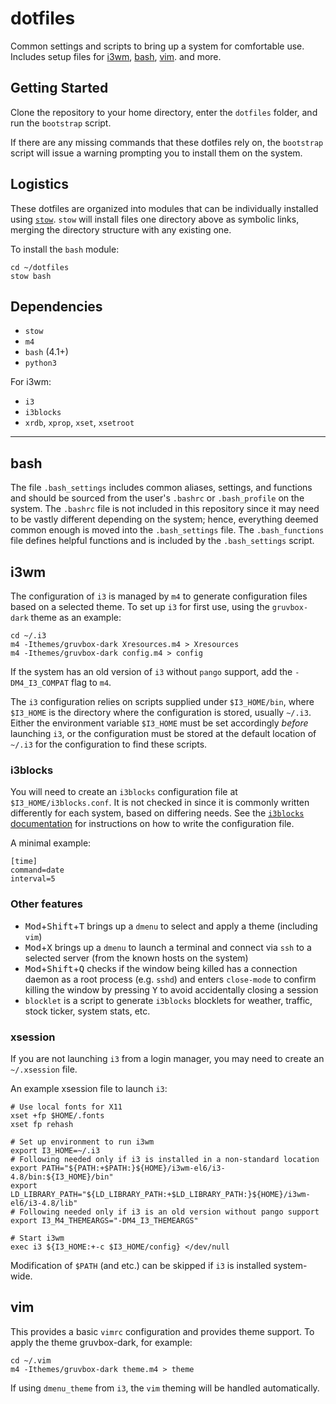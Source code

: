# dotfiles

Common settings and scripts to bring up a system for comfortable use. Includes setup files for [i3wm](https://i3wm.org), [bash](https://www.gnu.org/software/bash), [vim](https://www.vim.org). and more.

## Getting Started

Clone the repository to your home directory, enter the `dotfiles` folder, and run the `bootstrap` script.

If there are any missing commands that these dotfiles rely on, the `bootstrap` script will issue a warning prompting you to install them on the system.

## Logistics

These dotfiles are organized into modules that can be individually installed using [`stow`](https://www.gnu.org/software/stow). `stow` will install files one directory above as symbolic links, merging the directory structure with any existing one.

To install the `bash` module:

```shell
cd ~/dotfiles
stow bash
```

## Dependencies

* `stow`
* `m4`
* `bash` (4.1+)
* `python3`

For i3wm:
* `i3`
* `i3blocks`
* `xrdb`, `xprop`, `xset`, `xsetroot`

---

## bash

The file `.bash_settings` includes common aliases, settings, and functions and should be sourced from the user's `.bashrc` or `.bash_profile` on the system. The `.bashrc` file is not included in this repository since it may need to be vastly different depending on the system; hence, everything deemed common enough is moved into the `.bash_settings` file. The `.bash_functions` file defines helpful functions and is included by the `.bash_settings` script.

## i3wm

The configuration of `i3` is managed by `m4` to generate configuration files based on a selected theme. To set up `i3` for first use, using the `gruvbox-dark` theme as an example:

```
cd ~/.i3
m4 -Ithemes/gruvbox-dark Xresources.m4 > Xresources
m4 -Ithemes/gruvbox-dark config.m4 > config
```

If the system has an old version of `i3` without `pango` support, add the `-DM4_I3_COMPAT` flag to `m4`.

The `i3` configuration relies on scripts supplied under `$I3_HOME/bin`, where `$I3_HOME` is the directory where the configuration is stored, usually `~/.i3`. Either the environment variable `$I3_HOME` must be set accordingly _before_ launching `i3`, or the configuration must be stored at the default location of `~/.i3` for the configuration to find these scripts.

### i3blocks

You will need to create an `i3blocks` configuration file at `$I3_HOME/i3blocks.conf`. It is not checked in since it is commonly written differently for each system, based on differing needs. See the [`i3blocks` documentation](https://github.com/vivien/i3blocks) for instructions on how to write the configuration file.

A minimal example:

```
[time]
command=date
interval=5
```

### Other features

* <kbd>Mod</kbd>+<kbd>Shift</kbd>+<kbd>T</kbd> brings up a `dmenu` to select and apply a theme (including `vim`)
* <kbd>Mod</kbd>+<kbd>X</kbd> brings up a `dmenu` to launch a terminal and connect via `ssh` to a selected server (from the known hosts on the system)
* <kbd>Mod</kbd>+<kbd>Shift</kbd>+<kbd>Q</kbd> checks if the window being killed has a connection daemon as a root process (e.g. `sshd`) and enters `close-mode` to confirm killing the window by pressing <kbd>Y</kbd> to avoid accidentally closing a session
* `blocklet` is a script to generate `i3blocks` blocklets for weather, traffic, stock ticker, system stats, etc.

### xsession

If you are not launching `i3` from a login manager, you may need to create an `~/.xsession` file.

An example xsession file to launch `i3`:

```
# Use local fonts for X11
xset +fp $HOME/.fonts
xset fp rehash

# Set up environment to run i3wm
export I3_HOME=~/.i3
# Following needed only if i3 is installed in a non-standard location
export PATH="${PATH:+$PATH:}${HOME}/i3wm-el6/i3-4.8/bin:${I3_HOME}/bin"
export LD_LIBRARY_PATH="${LD_LIBRARY_PATH:+$LD_LIBRARY_PATH:}${HOME}/i3wm-el6/i3-4.8/lib"
# Following needed only if i3 is an old version without pango support
export I3_M4_THEMEARGS="-DM4_I3_THEMEARGS"

# Start i3wm
exec i3 ${I3_HOME:+-c $I3_HOME/config} </dev/null
```

Modification of `$PATH` (and etc.) can be skipped if `i3` is installed system-wide.

## vim

This provides a basic `vimrc` configuration and provides theme support. To apply the theme gruvbox-dark, for example:

```shell
cd ~/.vim
m4 -Ithemes/gruvbox-dark theme.m4 > theme
```

If using `dmenu_theme` from `i3`, the `vim` theming will be handled automatically.

